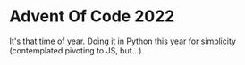 # Advent Of Code 2022
It's that time of year. Doing it in Python this year for simplicity (contemplated pivoting to JS, but...).
